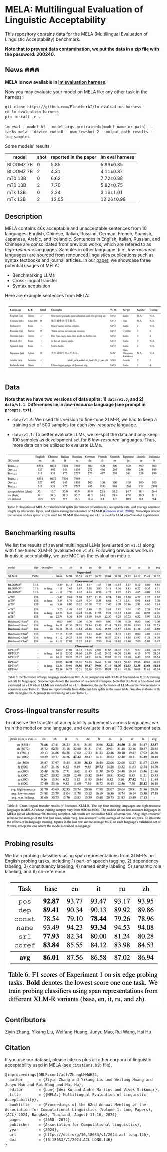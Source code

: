 # MELA: Multilingual Evaluation of Linguistic Acceptability

This repository contains data for the MELA (Multilingual Evaluation of Linguistic Acceptability) benchmark. 

**Note that to prevent data contamination, we put the data in a zip file with the password: 200240.**

## News 🔥🔥🔥

**MELA is now available in [lm evaluation harness](https://github.com/EleutherAI/lm-evaluation-harness).**

Now you may evaluate your model on MELA like any other task in the harness:

```
git clone https://github.com/EleutherAI/lm-evaluation-harness
cd lm-evaluation-harness
pip install -e .

lm_eval --model hf --model_args pretrained=[model_name_or_path] --tasks mela --device cuda:0 --num_fewshot 2 --output_path results --log_samples
```

Some models' results:

|model|shot|reported in the paper|lm eval harness|
|-|-|-|-|
|BLOOMZ 7B|0|5.85|5.99±0.85 |
|BLOOMZ 7B|2|4.31| 4.11±0.87 |
|mT0 13B| 0 | 6.62 | 7.72±0.88 |
|mT0 13B| 2 | 7.70 | 5.82±0.75 |
|mTk 13B |0 | 2.24 | 3.16±1.01 |
|mTk 13B |2 | 12.05 | 12.26±0.98 |



## Description

MELA contains 46k acceptable and unacceptable sentences from 10 languages: English, Chinese, Italian, Russian, German, French, Spanish, Japanese, Arabic, and Icelandic. 
Sentences in English, Italian, Russian, and Chinese are consolidated from previous works, which are refered to as *high-resource* languages. 
Samples in other languages (i.e., *low-resource* languages) are sourced from renounced linguistics publications such as syntax textbooks and journal articles. 
In our [paper](https://arxiv.org/abs/2311.09033), we showcase three potential usages of MELA: 
- Benchmarking LLMs
- Cross-lingual transfer
- Syntax acquisition

Here are example sentences from MELA:

![MELAexamples](figures/Table1.png)

## Data

**Note that we have two versions of data splits: 1) ``data/v1.0``, and 2) ``data/v1.1``. Differences lie in *low-resource* language (see prompt in ``prompts.txt``).**

- ``data/v1.0``: We used this version to fine-tune XLM-R, we had to keep a training set of 500 samples for each *low-resource* language. 

- ``data/v1.1``: To better evaluate LLMs, we re-split the data and only keep 100 samples as development set for 6 *low-resource* languages. 
Thus, more data can be utilized to evaluate LLMs. 

![MELA Data Splits](figures/MELA_results.jpg)


## Benchmarking results 

We list the results of several multilingual LLMs (evaluated on ``v1.1``) along with fine-tuned XLM-R (evaluated on ``v1.0``).
Following previous works in linguistic acceptability, we use MCC as the evaluation metric.

![Benchmarking results](figures/benchmark_results.jpg)

## Cross-lingual transfer results

To observe the transfer of acceptability judgements across languages, we train the model on one language, and evaluate it on all 10 development sets.

![Cross-lingual transfer results](figures/crosslingual_results.jpg)

## Probing results

We train probing classifiers using span representations from XLM-Rs on English probing tasks, including 1) part-of-speech tagging, 2) dependency labeling, 3) constituency labeling, 4) named entity labeling, 5) semantic role labeling, and 6) co-reference.

![Probing results](figures/probing_results.jpg)

## Contributors

Ziyin Zhang, Yikang Liu, Weifang Huang, Junyu Mao, Rui Wang, Hai Hu

## Citation

If you use our dataset, please cite us plus all other corpora of linguistic acceptability used in MELA (see ``citations.bib`` file).

```
@inproceedings{DBLP:conf/acl/ZhangLHMWH24,
  author       = {Ziyin Zhang and Yikang Liu and Weifang Huang and Junyu Mao and Rui Wang and Hai Hu},
  editor       = {Lun{-}Wei Ku and Andre Martins and Vivek Srikumar},
  title        = {{MELA:} Multilingual Evaluation of Linguistic Acceptability},
  booktitle    = {Proceedings of the 62nd Annual Meeting of the Association for Computational Linguistics (Volume 1: Long Papers), {ACL} 2024, Bangkok, Thailand, August 11-16, 2024},
  pages        = {2658--2674},
  publisher    = {Association for Computational Linguistics},
  year         = {2024},
  url          = {https://doi.org/10.18653/v1/2024.acl-long.146},
  doi          = {10.18653/V1/2024.ACL-LONG.146}
}
```

